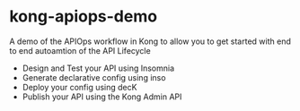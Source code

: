 # kong-apiops-demo

A demo of the APIOps workflow in Kong to allow you to get started with end to end autoamtion of the API Lifecycle

- Design and Test your API using Insomnia
- Generate declarative config using inso
- Deploy your config using decK
- Publish your API using the Kong Admin API
